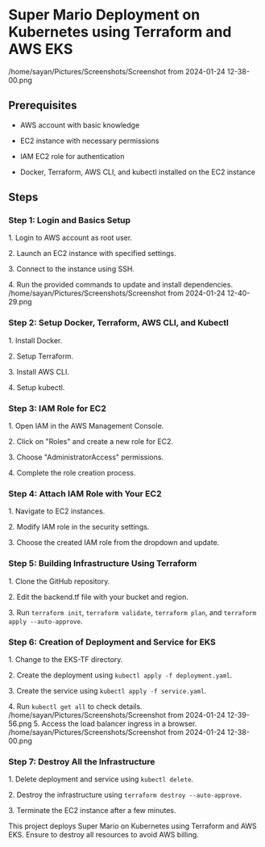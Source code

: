 
# Super Mario Deployment on Kubernetes using Terraform and AWS EKS
/home/sayan/Pictures/Screenshots/Screenshot from 2024-01-24 12-38-00.png
## Prerequisites

- AWS account with basic knowledge

- EC2 instance with necessary permissions

- IAM EC2 role for authentication

- Docker, Terraform, AWS CLI, and kubectl installed on the EC2 instance

## Steps

### Step 1: Login and Basics Setup

1\. Login to AWS account as root user.

2\. Launch an EC2 instance with specified settings.

3\. Connect to the instance using SSH.

4\. Run the provided commands to update and install dependencies.
/home/sayan/Pictures/Screenshots/Screenshot from 2024-01-24 12-40-29.png
### Step 2: Setup Docker, Terraform, AWS CLI, and Kubectl

1\. Install Docker.

2\. Setup Terraform.

3\. Install AWS CLI.

4\. Setup kubectl.

### Step 3: IAM Role for EC2

1\. Open IAM in the AWS Management Console.

2\. Click on "Roles" and create a new role for EC2.

3\. Choose "AdministratorAccess" permissions.

4\. Complete the role creation process.

### Step 4: Attach IAM Role with Your EC2

1\. Navigate to EC2 instances.

2\. Modify IAM role in the security settings.

3\. Choose the created IAM role from the dropdown and update.

### Step 5: Building Infrastructure Using Terraform

1\. Clone the GitHub repository.

2\. Edit the backend.tf file with your bucket and region.

3\. Run `terraform init`, `terraform validate`, `terraform plan`, and `terraform apply --auto-approve`.

### Step 6: Creation of Deployment and Service for EKS

1\. Change to the EKS-TF directory.

2\. Create the deployment using `kubectl apply -f deployment.yaml`.

3\. Create the service using `kubectl apply -f service.yaml`.

4\. Run `kubectl get all` to check details.
/home/sayan/Pictures/Screenshots/Screenshot from 2024-01-24 12-39-56.png
5\. Access the load balancer ingress in a browser.
/home/sayan/Pictures/Screenshots/Screenshot from 2024-01-24 12-38-00.png
### Step 7: Destroy All the Infrastructure

1\. Delete deployment and service using `kubectl delete`.

2\. Destroy the infrastructure using `terraform destroy --auto-approve`.

3\. Terminate the EC2 instance after a few minutes.

This project deploys Super Mario on Kubernetes using Terraform and AWS EKS. Ensure to destroy all resources to avoid AWS billing.
